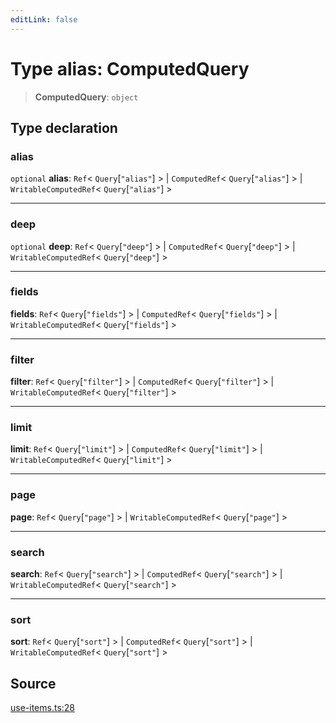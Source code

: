 ```yaml
---
editLink: false
---
```


# Type alias: ComputedQuery

> **ComputedQuery**: `object`

## Type declaration

### alias

`optional` **alias**: `Ref`\< `Query`[`"alias"`] \> \| `ComputedRef`\< `Query`[`"alias"`] \> \| `WritableComputedRef`\<
`Query`[`"alias"`] \>

---

### deep

`optional` **deep**: `Ref`\< `Query`[`"deep"`] \> \| `ComputedRef`\< `Query`[`"deep"`] \> \| `WritableComputedRef`\<
`Query`[`"deep"`] \>

---

### fields

**fields**: `Ref`\< `Query`[`"fields"`] \> \| `ComputedRef`\< `Query`[`"fields"`] \> \| `WritableComputedRef`\<
`Query`[`"fields"`] \>

---

### filter

**filter**: `Ref`\< `Query`[`"filter"`] \> \| `ComputedRef`\< `Query`[`"filter"`] \> \| `WritableComputedRef`\<
`Query`[`"filter"`] \>

---

### limit

**limit**: `Ref`\< `Query`[`"limit"`] \> \| `ComputedRef`\< `Query`[`"limit"`] \> \| `WritableComputedRef`\<
`Query`[`"limit"`] \>

---

### page

**page**: `Ref`\< `Query`[`"page"`] \> \| `WritableComputedRef`\< `Query`[`"page"`] \>

---

### search

**search**: `Ref`\< `Query`[`"search"`] \> \| `ComputedRef`\< `Query`[`"search"`] \> \| `WritableComputedRef`\<
`Query`[`"search"`] \>

---

### sort

**sort**: `Ref`\< `Query`[`"sort"`] \> \| `ComputedRef`\< `Query`[`"sort"`] \> \| `WritableComputedRef`\<
`Query`[`"sort"`] \>

## Source

[use-items.ts:28](https://github.com/directus/directus/blob/7789a6c53/packages/composables/src/use-items.ts#L28)
